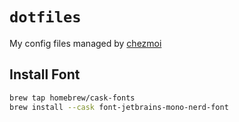 # `dotfiles`

My config files managed by [chezmoi](https://www.chezmoi.io/)

## Install Font

```sh
brew tap homebrew/cask-fonts
brew install --cask font-jetbrains-mono-nerd-font
```
